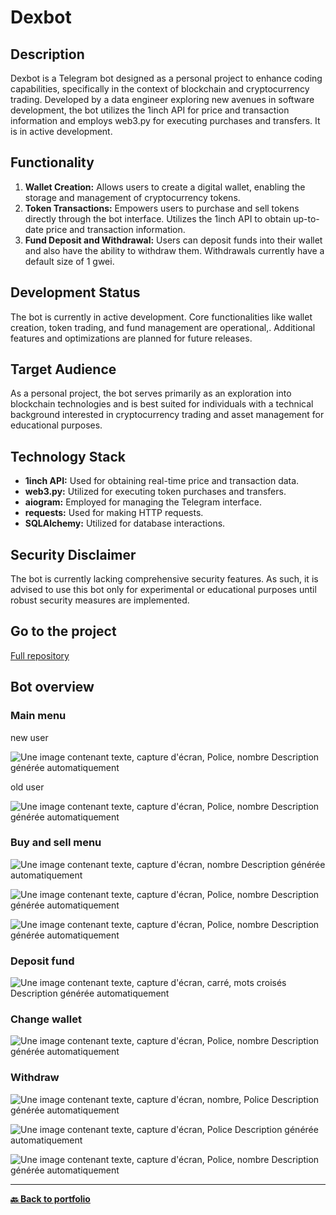 # Dexbot

## Description

Dexbot is a Telegram bot designed as a personal project to enhance coding capabilities, specifically in the context of blockchain and cryptocurrency trading. Developed by a data engineer exploring new avenues in software development, the bot utilizes the 1inch API for price and transaction information and employs web3.py for executing purchases and transfers. It is in active development.

## Functionality

1. **Wallet Creation:** Allows users to create a digital wallet, enabling the storage and management of cryptocurrency tokens.
2. **Token Transactions:** Empowers users to purchase and sell tokens directly through the bot interface. Utilizes the 1inch API to obtain up-to-date price and transaction information.
3. **Fund Deposit and Withdrawal:** Users can deposit funds into their wallet and also have the ability to withdraw them. Withdrawals currently have a default size of 1 gwei.

## Development Status

The bot is currently in active development. Core functionalities like wallet creation, token trading, and fund management are operational,. Additional features and optimizations are planned for future releases.

## Target Audience

As a personal project, the bot serves primarily as an exploration into blockchain technologies and is best suited for individuals with a technical background interested in cryptocurrency trading and asset management for educational purposes.

## Technology Stack

- **1inch API:** Used for obtaining real-time price and transaction data.
- **web3.py:** Utilized for executing token purchases and transfers.
- **aiogram:** Employed for managing the Telegram interface.
- **requests:** Used for making HTTP requests.
- **SQLAlchemy:** Utilized for database interactions.

## Security Disclaimer

The bot is currently lacking comprehensive security features. As such, it is advised to use this bot only for experimental or educational purposes until robust security measures are implemented.

## Go to the project
[Full repository]()


## Bot overview

### Main menu
new user 

![Une image contenant texte, capture d'écran, Police, nombre Description
générée
automatiquement](screenshot/image1_1.png)

old user 

![Une image contenant texte, capture d'écran, Police, nombre Description
générée
automatiquement](screenshot/image1.png)

### Buy and sell menu

![Une image contenant texte, capture d'écran, nombre Description générée
automatiquement](screenshot/image2.png)

![Une image contenant texte, capture d'écran, Police, nombre Description
générée
automatiquement](screenshot/image3.png)

![Une image contenant texte, capture d'écran, Police, nombre Description
générée
automatiquement](screenshot/image4.png)

### Deposit fund

![Une image contenant texte, capture d'écran, carré, mots croisés
Description générée
automatiquement](screenshot/image5.png)

### Change wallet
![Une image contenant texte, capture d'écran, Police, nombre Description
générée
automatiquement](screenshot/image6.png)

### Withdraw

![Une image contenant texte, capture d'écran, nombre, Police Description
générée
automatiquement](screenshot/image7.png)

![Une image contenant texte, capture d'écran, Police Description générée
automatiquement](screenshot/image8.png)

![Une image contenant texte, capture d'écran, Police, nombre Description
générée
automatiquement](screenshot/image9.png)

---
**[🔙 Back to portfolio](https://nicolagg.github.io/)**







